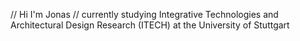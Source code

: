 // Hi I'm Jonas
// currently studying Integrative Technologies and Architectural Design Research (ITECH)
   at the University of Stuttgart
